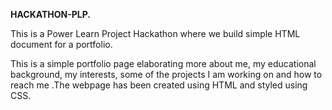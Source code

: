 **HACKATHON-PLP.**

This is a Power Learn Project Hackathon where we build simple HTML document for a portfolio.

This is a simple portfolio page elaborating more about me, my educational background, my interests, some of the projects I am working on and how to reach me .The webpage has been created using HTML and styled using CSS.
